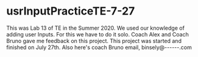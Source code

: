 # usrInputPracticeTE-7-27
This was Lab 13 of TE in the Summer 2020. We used our knowledge of adding user Inputs. For this we have to do it solo. Coach Alex and Coach Bruno gave me feedback on this project. This project was started and finished on July 27th. Also here's coach Bruno email, binsely@------.com

